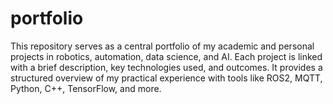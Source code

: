 # portfolio
This repository serves as a central portfolio of my academic and personal projects in robotics, automation, data science, and AI. Each project is linked with a brief description, key technologies used, and outcomes. It provides a structured overview of my practical experience with tools like ROS2, MQTT, Python, C++, TensorFlow, and more.
